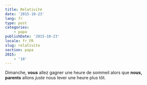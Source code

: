 ```yaml
---
title: Relativité
date: '2015-10-23'
lang: fr
type: post
categories:
    - papa
publishDate: '2015-10-23'
locale: fr_FR
slug: relativite
section: papa
2015:
    - '10'
---
```


Dimanche, **vous** allez gagner une heure de sommeil alors que **nous, parents** allons _juste_ nous lever une heure plus tôt.
